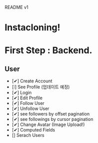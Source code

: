 README v1

# Instacloning!


# First Step : Backend.

## User

- [✔] Create Account
- [❕] See Profile (업데이트 예정)
- [✔] Login
- [✔] Edit Profile
- [✔] Follow User
- [✔] Unfollow User
- [✔] see followers by offset pagination
- [✔] see followings by cursor pagination
- [✔] Change Avatar (Image Upload!)
- [✔] Computed Fields
- [] Serach Users

